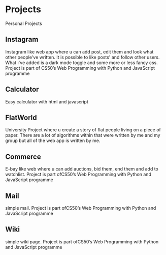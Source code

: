 # Projects
Personal Projects

## Instagram
  Instagram like web app where u can add post, edit them and look what other people've written. It is possible to like posts' and follow other users. What i've added is a dark mode toggle and some more or less fancy css. Project is part of CS50’s Web Programming with Python and JavaScript programme
## Calculator
  Easy calculator with html and javascript
## FlatWorld
  University Project where u create a story of flat people living on a piece of paper. There are a lot of algorithms within that were written by me and my group but all of the web app is written by me.
## Commerce 
  E-bay like web where u can add auctions, bid them, end them and add to watchlist. Project is part ofCS50’s Web Programming with Python and JavaScript programme
## Mail
  simple mail. Project is part ofCS50’s Web Programming with Python and JavaScript programme
## Wiki
  simple wiki page. Project is part ofCS50’s Web Programming with Python and JavaScript programme
